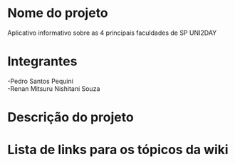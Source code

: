 # Nome do projeto   
Aplicativo informativo sobre as 4 principais faculdades de SP UNI2DAY
# Integrantes    
-Pedro Santos Pequini   
-Renan Mitsuru Nishitani Souza  
# Descrição do projeto    

# Lista de links para os tópicos da wiki    
